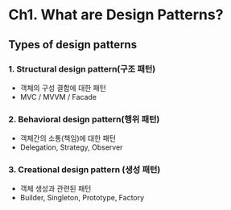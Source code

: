 # Ch1. What are Design Patterns?

## **Types of design patterns**

### **1. Structural design pattern(구조 패턴)**

- 객체의 구성 결합에 대한 패턴
- MVC / MVVM / Facade

### **2. Behavioral design pattern(행위 패턴)**

- 객체간의 소통(책임)에 대한 패턴
- Delegation, Strategy, Observer

### **3. Creational design pattern (생성 패턴)**

- 객체 생성과 관련된 패턴
- Builder, Singleton, Prototype, Factory